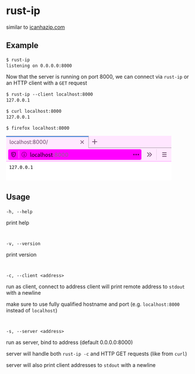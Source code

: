 # rust-ip
similar to [icanhazip.com](https://icanhazip.com)
## Example
```
$ rust-ip
listening on 0.0.0.0:8000
```
Now that the server is running on port 8000, we can connect via `rust-ip` or an HTTP client with a `GET` request
```
$ rust-ip --client localhost:8000
127.0.0.1
```
```
$ curl localhost:8000
127.0.0.1
```
```
$ firefox localhost:8000
```
![firefox](firefox.png)
## Usage
`-h, --help`

print help
#
`-v, --version`

print version
#
`-c, --client <address>`

run as client, connect to address
client will print remote address to `stdout` with a newline

make sure to use fully qualified hostname and port (e.g. `localhost:8000` instead of `localhost`)
#
`-s, --server <address>`

run as server, bind to address (default 0.0.0.0:8000)

server will handle both `rust-ip -c` and HTTP GET requests (like from `curl`)

server will also print client addresses to `stdout` with a newline